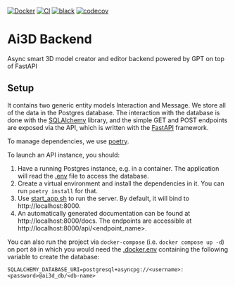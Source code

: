 [![Docker](https://badgen.net/badge/icon/docker?icon=docker&label)](https://https://docker.com/)
[![CI](https://github.com/agn-7/ai3d-backend/workflows/build/badge.svg)](https://github.com/agn-7/ai3d-backend/actions/workflows/github-actions.yml)
[![black](https://img.shields.io/badge/code%20style-black-000000.svg)](https://github.com/ambv/black)
[![codecov](https://codecov.io/gh/agn-7/ai3d-backend/graph/badge.svg?token=RGwuSevG8u)](https://codecov.io/gh/agn-7/ai3d-backend)

# Ai3D Backend
Async smart 3D model creator and editor backend powered by GPT on top of FastAPI

## Setup
It contains two generic entity models Interaction and Message.
We store all of the data in the Postgres database.
The interaction with the database is done with the [SQLAlchemy](https://www.sqlalchemy.org/) library, and the simple GET and POST endpoints are exposed via the API, which is written with the [FastAPI](https://fastapi.tiangolo.com/) framework.

To manage dependencies, we use [poetry](https://python-poetry.org/).

To launch an API instance, you should:
1. Have a running Postgres instance, e.g. in a container. The application will read the [.env](/.env) file to access the database.
2. Create a virtual environment and install the dependencies in it. You can run `poetry install` for that.
3. Use [start_app.sh](/start_app.sh) to run the server. By default, it will bind to http://localhost:8000.
4. An automatically generated documentation can be found at http://localhost:8000/docs. The endpoints are accessible at http://localhost:8000/api/<endpoint_name>.

You can also run the project via `docker-compose` (i.e. `docker compose up -d`) on port `80` in which you would need the [.docker.env](/.docker.env) containing the following variable to create the database:

```
SQLALCHEMY_DATABASE_URI=postgresql+asyncpg://<username>:<password>@ai3d_db/<db-name>
```

